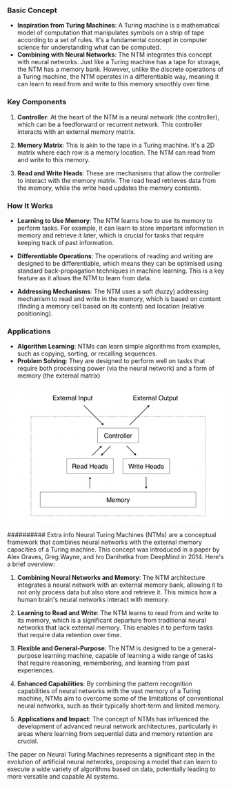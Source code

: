### Basic Concept

- **Inspiration from Turing Machines**: A Turing machine is a mathematical model of computation that manipulates symbols on a strip of tape according to a set of rules. It's a fundamental concept in computer science for understanding what can be computed.
- **Combining with Neural Networks**: The NTM integrates this concept with neural networks. Just like a Turing machine has a tape for storage, the NTM has a memory bank. However, unlike the discrete operations of a Turing machine, the NTM operates in a differentiable way, meaning it can learn to read from and write to this memory smoothly over time.

### Key Components

1. **Controller**: At the heart of the NTM is a neural network (the controller), which can be a feedforward or recurrent network. This controller interacts with an external memory matrix.
    
2. **Memory Matrix**: This is akin to the tape in a Turing machine. It's a 2D matrix where each row is a memory location. The NTM can read from and write to this memory.
    
3. **Read and Write Heads**: These are mechanisms that allow the controller to interact with the memory matrix. The read head retrieves data from the memory, while the write head updates the memory contents.
    

### How It Works

- **Learning to Use Memory**: The NTM learns how to use its memory to perform tasks. For example, it can learn to store important information in memory and retrieve it later, which is crucial for tasks that require keeping track of past information.
    
- **Differentiable Operations**: The operations of reading and writing are designed to be differentiable, which means they can be optimised using standard back-propagation techniques in machine learning. This is a key feature as it allows the NTM to learn from data.
    
- **Addressing Mechanisms**: The NTM uses a soft (fuzzy) addressing mechanism to read and write in the memory, which is based on content (finding a memory cell based on its content) and location (relative positioning).
    

### Applications

- **Algorithm Learning**: NTMs can learn simple algorithms from examples, such as copying, sorting, or recalling sequences.
- **Problem Solving**: They are designed to perform well on tasks that require both processing power (via the neural network) and a form of memory (the external matrix)


![](imgs/ntm-controller.png)


########## Extra info
Neural Turing Machines (NTMs) are a conceptual framework that combines neural networks with the external memory capacities of a Turing machine. This concept was introduced in a paper by Alex Graves, Greg Wayne, and Ivo Danihelka from DeepMind in 2014. Here's a brief overview:

1. **Combining Neural Networks and Memory**: The NTM architecture integrates a neural network with an external memory bank, allowing it to not only process data but also store and retrieve it. This mimics how a human brain's neural networks interact with memory.
    
2. **Learning to Read and Write**: The NTM learns to read from and write to its memory, which is a significant departure from traditional neural networks that lack external memory. This enables it to perform tasks that require data retention over time.
    
3. **Flexible and General-Purpose**: The NTM is designed to be a general-purpose learning machine, capable of learning a wide range of tasks that require reasoning, remembering, and learning from past experiences.
    
4. **Enhanced Capabilities**: By combining the pattern recognition capabilities of neural networks with the vast memory of a Turing machine, NTMs aim to overcome some of the limitations of conventional neural networks, such as their typically short-term and limited memory.
    
5. **Applications and Impact**: The concept of NTMs has influenced the development of advanced neural network architectures, particularly in areas where learning from sequential data and memory retention are crucial.
    

The paper on Neural Turing Machines represents a significant step in the evolution of artificial neural networks, proposing a model that can learn to execute a wide variety of algorithms based on data, potentially leading to more versatile and capable AI systems.